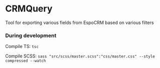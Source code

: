 # CRMQuery
Tool for exporting various fields from EspoCRM based on various filters

### During development
Compile TS:
``tsc``

Compile SCSS:
``sass "src/scss/master.scss":"css/master.css" --style compressed --watch``
